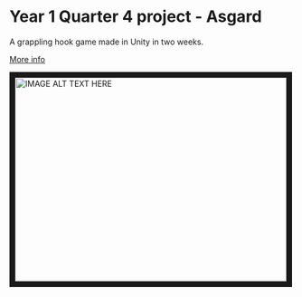 # Year 1 Quarter 4 project - Asgard

A grappling hook game made in Unity in two weeks.

[More info](https://maksmaisak.github.io/asgard)

<a href="http://www.youtube.com/watch?feature=player_embedded&v=T9GOLZO4AH4
" target="_blank"><img src="http://img.youtube.com/vi/T9GOLZO4AH4/0.jpg" 
alt="IMAGE ALT TEXT HERE" width="480" height="360" border="10" /></a>
